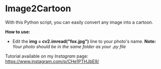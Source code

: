# Image2Cartoon
With this Python script, you can easily convert any image into a cartoon.

**How to use:**
  - Edit the **img = cv2.imread("fox.jpg")** line to your photo's name. 
  **Note:** *Your photo should be in the same folder as your .py file*

Tutorial available on my *Instagram* page: https://www.instagram.com/p/CHe1PTHJbE9/

